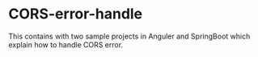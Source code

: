 # CORS-error-handle
This contains with two sample projects in Anguler and SpringBoot which explain how to handle CORS error.
